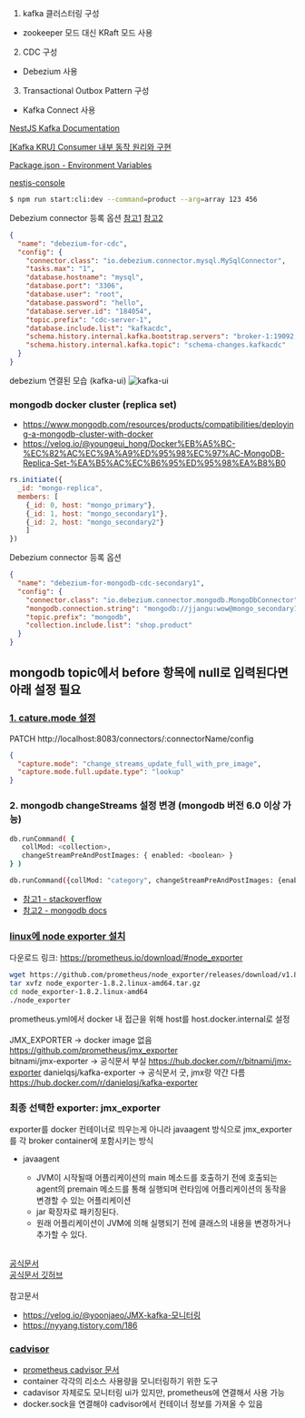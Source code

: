 1. kafka 클러스터링 구성
  - zookeeper 모드 대신 KRaft 모드 사용
2. CDC 구성
  - Debezium 사용
3. Transactional Outbox Pattern 구성
  - Kafka Connect 사용

[NestJS Kafka Documentation](https://docs.nestjs.com/microservices/kafka) 

[[Kafka KRU] Consumer 내부 동작 원리와 구현](https://devocean.sk.com/community/detail.do?ID=165478&boardType=DEVOCEAN_STUDY&page=1)

[Package.json - Environment Variables](https://docs.npmjs.com/cli/v7/using-npm/config#environment-variables)

[nestjs-console](https://www.npmjs.com/package/nestjs-console)
```bash
$ npm run start:cli:dev --command=product --arg=array 123 456
```

Debezium connector 등록 옵션
[참고1](https://debezium.io/documentation/reference/stable/tutorial.html#deploying-mysql-connector)
[참고2](https://debezium.io/documentation/reference/stable/connectors/mysql.html#mysql-connector-properties)
```json
{
  "name": "debezium-for-cdc",  
  "config": {  
    "connector.class": "io.debezium.connector.mysql.MySqlConnector",
    "tasks.max": "1",  
    "database.hostname": "mysql",  
    "database.port": "3306",
    "database.user": "root",
    "database.password": "hello",
    "database.server.id": "184054",  
    "topic.prefix": "cdc-server-1",  
    "database.include.list": "kafkacdc",  
    "schema.history.internal.kafka.bootstrap.servers": "broker-1:19092, broker-2:19092, broker-3:19092",  
    "schema.history.internal.kafka.topic": "schema-changes.kafkacdc"  
  }
}
```

debezium 연결된 모습 (kafka-ui)
![kafka-ui](https://github.com/user-attachments/assets/d161d95f-5626-413d-931f-9bd15865bf65)

### mongodb docker cluster (replica set)
- https://www.mongodb.com/resources/products/compatibilities/deploying-a-mongodb-cluster-with-docker
- https://velog.io/@youngeui_hong/Docker%EB%A5%BC-%EC%82%AC%EC%9A%A9%ED%95%98%EC%97%AC-MongoDB-Replica-Set-%EA%B5%AC%EC%B6%95%ED%95%98%EA%B8%B0
```js
rs.initiate({
  _id: "mongo-replica", 
  members: [
    {_id: 0, host: "mongo_primary"}, 
    {_id: 1, host: "mongo_secondary1"}, 
    {_id: 2, host: "mongo_secondary2"}
    ]
})
```

Debezium connector 등록 옵션
```json
{
  "name": "debezium-for-mongodb-cdc-secondary1",
  "config": {
    "connector.class": "io.debezium.connector.mongodb.MongoDbConnector",
    "mongodb.connection.string": "mongodb://jjangu:wow@mongo_secondary1:27017/?replicaSet=mongo-replica",
    "topic.prefix": "mongodb",
    "collection.include.list": "shop.product"
  }
}
```

## mongodb topic에서 before 항목에 null로 입력된다면 아래 설정 필요

### [1. cature.mode 설정](https://debezium.io/documentation/reference/stable/connectors/mongodb.html#mongodb-property-capture-mode)
PATCH http://localhost:8083/connectors/:connectorName/config
```json
{
  "capture.mode": "change_streams_update_full_with_pre_image",
  "capture.mode.full.update.type": "lookup"
}
```
### 2. mongodb changeStreams 설정 변경 (mongodb 버전 6.0 이상 가능)
```sh
db.runCommand( {
   collMod: <collection>,
   changeStreamPreAndPostImages: { enabled: <boolean> }
} )
```
```sh
db.runCommand({collMod: "category", changeStreamPreAndPostImages: {enabled: true}})
```
- [참고1 - stackoverflow](https://stackoverflow.com/questions/77287900/debezium-connect-doesnt-provide-before-field-after-updating-an-item)
- [참고2 - mongodb docs](https://www.mongodb.com/ko-kr/docs/v6.0/reference/command/collMod/#change-streams-with-document-pre--and-post-images)

### [linux에 node exporter 설치](https://prometheus.io/docs/prometheus/latest/getting_started/#downloading-and-running-prometheus)
다운로드 링크: https://prometheus.io/download/#node_exporter
```bash
wget https://github.com/prometheus/node_exporter/releases/download/v1.8.2/node_exporter-1.8.2.linux-amd64.tar.gz
tar xvfz node_exporter-1.8.2.linux-amd64.tar.gz
cd node_exporter-1.8.2.linux-amd64
./node_exporter
```
prometheus.yml에서 docker 내 접근을 위해 host를 host.docker.internal로 설정
<br>
<br>
JMX_EXPORTER -> docker image 없음
https://github.com/prometheus/jmx_exporter <br>
bitnami/jmx-exporter -> 공식문서 부실
https://hub.docker.com/r/bitnami/jmx-exporter
danielqsj/kafka-exporter -> 공식문서 굿, jmx랑 약간 다름
https://hub.docker.com/r/danielqsj/kafka-exporter

### 최종 선택한 exporter: jmx_exporter
exporter를 docker 컨테이너로 띄우는게 아니라 javaagent 방식으로 jmx_exporter를 각 broker container에 포함시키는 방식<br>
- javaagent
  - JVM이 시작될때 어플리케이션의 main 메소드를 호출하기 전에 호출되는 agent의 premain 메소드를 통해 실행되며 런타임에 어플리케이션의 동작을 변경할 수 있는 어플리케이션
  - jar 확장자로 패키징된다.
  - 원래 어플리케이션이 JVM에 의해 실행되기 전에 클래스의 내용을 변경하거나 추가할 수 있다.

  <br>
[공식문서](https://prometheus.github.io/jmx_exporter/1.1.0/java-agent/)<br>
[공식문서 깃허브](https://github.com/prometheus/jmx_exporter)<br><br>
참고문서
- https://velog.io/@yoonjaeo/JMX-kafka-모니터링
- https://nyyang.tistory.com/186

### [cadvisor](https://github.com/google/cadvisor)
- [prometheus cadvisor 문서](https://prometheus.io/docs/guides/cadvisor/#monitoring-docker-container-metrics-using-cadvisor)
- container 각각의 리소스 사용량을 모니터링하기 위한 도구
- cadavisor 자체로도 모니터링 ui가 있지만, prometheus에 연결해서 사용 가능
- docker.sock을 연결해야 cadvisor에서 컨테이너 정보를 가져올 수 있음

